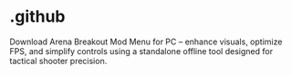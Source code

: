 # .github
Download Arena Breakout Mod Menu for PC – enhance visuals, optimize FPS, and simplify controls using a standalone offline tool designed for tactical shooter precision.
